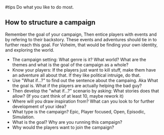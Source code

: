 #tips 
Do what you like to do most.

## How to structure a campaign

Remember the goal of your campaign, Then entice players with events and by refering to their backstory. These events and adventures should tie in to further reach this goal. For Voheim, that would be finding your own identity, and exploring the world.

- The campaign setting: What genre is it? What world? What are the themes and what is the goal of the campaign as a whole?
- Know your players: If the players just want to kill stuff, make them have an adventure all about that. If they like political intruige, do that.
- Use "What if...?" to find out the sentence about the campaing. Aka What the goal is. What if the players are actually helping the bad guy?
- Then develop the "what if...?" scenario by asking: What stories does that allow? (If you cant think of at least 10, maybe rework it)
- Where will you draw inspiration from? What can you look to for further development of your idea?
- What type is the campaign? Epic, Player focused, Open, Episodic, Simulation.
- What is the goal? Why are you running this campaign?
- Why would the players want to join the campaign?